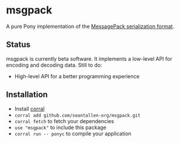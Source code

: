 # msgpack

A pure Pony implementation of the [MessagePack serialization format](http://msgpack.org/).

## Status

msgpack is currently beta software. It implements a low-level API for encoding and decoding data. Still to do:

* High-level API for a better programming experience

## Installation

* Install [corral](https://github.com/ponylang/corral)
* `corral add github.com/seantallen-org/msgpack.git`
* `corral fetch` to fetch your dependencies
* `use "msgpack"` to include this package
* `corral run -- ponyc` to compile your application
